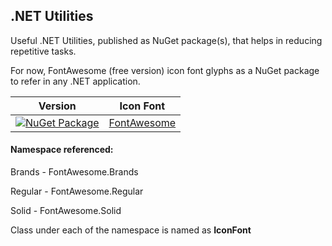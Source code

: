 ## .NET Utilities

Useful .NET Utilities, published as NuGet package(s), that helps in reducing repetitive tasks.

For now, FontAwesome (free version) icon font glyphs as a NuGet package to refer in any .NET application.

|Version|Icon Font|
|:---:|:---:|
|[![NuGet Package](https://badgen.net/nuget/v/VijayAnand.FontAwesome/)](https://www.nuget.org/packages/VijayAnand.FontAwesome/)|[FontAwesome](https://www.nuget.org/packages/VijayAnand.FontAwesome/)|

#### Namespace referenced:

Brands - FontAwesome.Brands

Regular - FontAwesome.Regular

Solid - FontAwesome.Solid

Class under each of the namespace is named as **IconFont**
